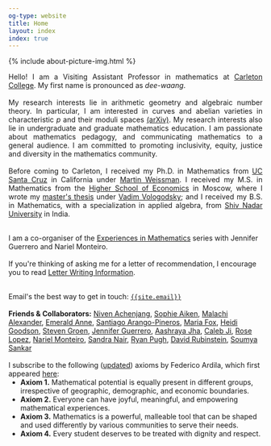 ```yaml
---
og-type: website
title: Home
layout: index
index: true
---
```


{% include about-picture-img.html %}

<p align="justify">
Hello! I am a Visiting Assistant Professor in mathematics at <a href="https://www.carleton.edu/math/">Carleton College</a>. My first name is pronounced as <em>dee-waang</em>.<br>
<br>
My research interests lie in arithmetic geometry and algebraic number theory. In particular, I am interested in curves and abelian varieties in characteristic <em>p</em> and their moduli spaces <a href="https://arxiv.org/a/bhamidipati_d_1.html">(arXiv)</a>. My research interests also lie in undergraduate and graduate mathematics education. I am passionate about mathematics pedagogy, and communicating mathematics to a general audience. I am committed to promoting inclusivity, equity, justice and diversity in the mathematics community.<br>
<br>
Before coming to Carleton, I received my Ph.D. in Mathematics from <a href="https://www.math.ucsc.edu/index.html">UC Santa Cruz</a> in California under <a href="http://martyweissman.com/">Martin Weissman</a>. I received my M.S. in Mathematics from the <a href="https://math.hse.ru/en/">Higher School of Economics</a> in Moscow, where I wrote my <a href="https://www.hse.ru/en/edu/vkr/296285338">master's thesis</a> under <a href="https://www.hse.ru/en/org/persons/160474191">Vadim Vologodsky</a>; and I received my B.S. in Mathematics, with a specialization in applied algebra, from <a href="https://math.snu.edu.in/">Shiv Nadar University</a> in India.<br>
<br>
<!--<a href="/about" class="internal-link quarter-line-space">More about me&nbsp;→</a>
<div class="tag-list copy-buttons">
<a class="btn btn-default" href="https://drive.google.com/file/d/14Qb6_G7CEKUkhOUEwx68559Rs1BCa74S/view?usp=sharing">Bhamidipati CV</a>&nbsp;&nbsp;&nbsp;<a class="btn btn-default" href="https://drive.google.com/file/d/1GouDYn-Efseih_NrD5z3LmwOvmtSlqt_/view?usp=sharing">CV (Dark Mode)</a>
</div>-->
<!-- Here is my<a href="https://drive.google.com/file/d/14Qb6_G7CEKUkhOUEwx68559Rs1BCa74S/view?usp=sharing" class="btn btn-default">Curriculum Vitae</a> -->
<!-- <a href="https://drive.google.com/file/d/14Qb6_G7CEKUkhOUEwx68559Rs1BCa74S/view?usp=sharing" class="internal-link quarter-line-space">View my CV&nbsp;→</a> 
<code class="highlighter-rouge" style="color:#ffffbf"><b>I am on the job market in AY 2024-25!</b></code>-->

<!--
<a href="/research" class="internal-link quarter-line-space">View my research&nbsp;→</a><a href="/travel" class="internal-link quarter-line-space">View my travel schedule&nbsp;→</a>-->
I am a co-organiser of the <a href="https://sites.google.com/ucsc.edu/experiencesinmath/">Experiences in Mathematics</a> series with Jennifer Guerrero and Nariel Monteiro.<br>
<br>
If you're thinking of asking me for a letter of recommendation, I encourage you to read <a href="\letters">Letter Writing Information</a>.<br>
<br>
<!-- Here's my<a href="https://drive.google.com/file/d/14Qb6_G7CEKUkhOUEwx68559Rs1BCa74S/view?usp=sharing" class="btn btn-default">Curriculum Vitae</a> -->

<!-- Add a one line intro and link to your about page. 
<a href="/about" class="internal-link quarter-line-space">More about me&nbsp;→</a>

Link to your frequently updated notes.  
<a href="/notes" class="internal-link quarter-line-space">Go to my notes&nbsp;→</a>

And a link to your longer-form blog posts. 
<a href="/blog" class="internal-link quarter-line-space">Read my blog&nbsp;→</a>

Keep your about page about you rather than your job with a portfolio page. 
<a href="/portfolio" class="internal-link quarter-line-space">View my portfolio&nbsp;→</a> -->
Email's the best way to get in touch: <code class="language-plaintext highlighter-rouge"><a href="mailto:{{site.email}}">{{site.email}}</a></code><br>
<br>
<b>Friends & Collaborators:</b> <a href="https://www.mit.edu/~NivenT/">Niven Achenjang</a>, <a href="https://sophieaiken.github.io/">Sophie Aiken</a>, <a href="https://malachialexander.com/">Malachi Alexander</a>, <a href="https://www.washcoll.edu/people_departments/faculty/estacy2.php">Emerald Anne</a>, <a href="https://sarangop1728.github.io/about/">Santiago Arango-Pineros</a>, <a href="https://sites.google.com/view/mariafox/">Maria Fox</a>, <a href="https://sites.google.com/site/heidigoodson/">Heidi Goodson</a>, <a href="https://sites.google.com/view/stevengroen">Steven Groen</a>, <a href="https://sites.google.com/view/jennifer-s-guerrero/">Jennifer Guerrero</a>, <a href="https://sites.google.com/view/aashrayajha/home">Aashraya Jha</a>, <a href="https://math.columbia.edu/~calebji/">Caleb Ji</a>, <a href="https://math.berkeley.edu/people/grad/rose-lopez">Rose Lopez</a>, <a href="https://www.narielmonteiro.com/">Nariel Monteiro</a>, <a href="https://sites.google.com/view/sandra-nair">Sandra Nair</a>, <a href="https://foothill.edu/directory/profile/pugh_ryan.html">Ryan Pugh</a>, <a href="https://drubinstein.com/">David Rubinstein</a>, <a href="https://sites.google.com/site/soumya3sankar/">Soumya Sankar</a><br>
<br>
I subscribe to the following (<a href="https://fardila.com/#:~:text=Axiom%201.%20Mathematical,dignity%20and%20respect.">updated</a>) axioms by Federico Ardila, which first appeared <a href="http://www.ams.org/publications/journals/notices/201610/rnoti-p1164.pdf">here</a>:

<ul style="margin-top: -1em;">

<li> <b>Axiom 1.</b> Mathematical potential is equally present in different groups, irrespective of geographic, demographic, and economic boundaries. </li>
<li> <b>Axiom 2.</b> Everyone can have joyful, meaningful, and empowering mathematical experiences.</li>
<li> <b>Axiom 3.</b> Mathematics is a powerful, malleable tool that can be shaped and used differently by various communities to serve their needs.</li>
<li> <b>Axiom 4.</b> Every student deserves to be treated with dignity and respect.</li>

</ul>

</p>

<!-- <div class="tag-list copy-buttons">

<a class="btn btn-default" onclick="copyEmailtoClipboard('{{site.email}}')">Copy address</a>

<a href="mailto:{{site.email}}">Send email</a>
</div> -->

<!-- <script>

// copy email to clipboard

function copyEmailtoClipboard() {
    navigator.clipboard.writeText((arguments[0]));
}

</script> -->

<!-- Add you Mastodon handle here if you want to verify it
	
<p style="visibility: hidden;display: none;"><a rel="me" href="">Mastodon</a></p> -->

